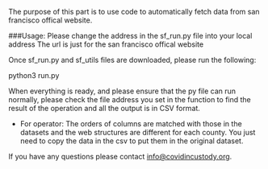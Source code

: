 The purpose of this part is to use code to automatically fetch data from san francisco offical website.


###Usage:
Please change the address in the sf_run.py file into your local address
The url is just for the san francisco offical website

Once sf_run.py and sf_utils files are downloaded, please run the following:

python3 run.py

When everything is ready, and please ensure that the py file can run normally, please check the file address you set in the function to find the result of the operation and all the output is in CSV format.
 
 * For operator: The orders of columns are matched with those in the datasets and the web structures are different for each county. 
 You just need to copy the data in the csv to put them in the original dataset.

If you have any questions please contact info@covidincustody.org.
